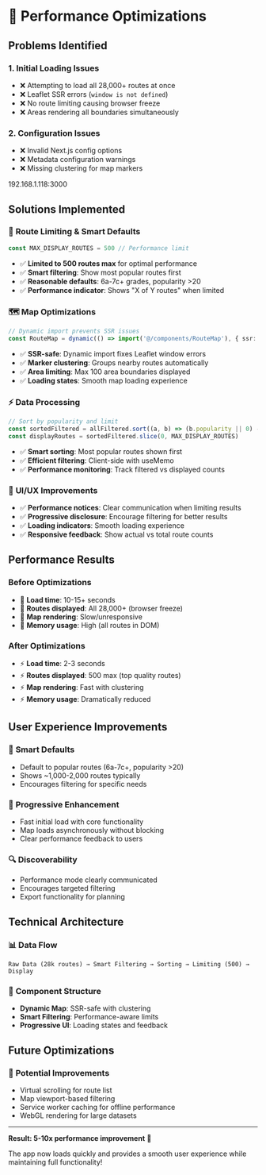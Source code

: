 # 🚀 Performance Optimizations

## Problems Identified

### 1. **Initial Loading Issues**
- ❌ Attempting to load all 28,000+ routes at once
- ❌ Leaflet SSR errors (`window is not defined`)
- ❌ No route limiting causing browser freeze
- ❌ Areas rendering all boundaries simultaneously

### 2. **Configuration Issues**
- ❌ Invalid Next.js config options
- ❌ Metadata configuration warnings
- ❌ Missing clustering for map markers


192.168.1.118:3000
## Solutions Implemented

### 🔧 **Route Limiting & Smart Defaults**
```typescript
const MAX_DISPLAY_ROUTES = 500 // Performance limit
```
- ✅ **Limited to 500 routes max** for optimal performance
- ✅ **Smart filtering**: Show most popular routes first
- ✅ **Reasonable defaults**: 6a-7c+ grades, popularity >20
- ✅ **Performance indicator**: Shows "X of Y routes" when limited

### 🗺️ **Map Optimizations** 
```typescript
// Dynamic import prevents SSR issues
const RouteMap = dynamic(() => import('@/components/RouteMap'), { ssr: false })
```
- ✅ **SSR-safe**: Dynamic import fixes Leaflet window errors
- ✅ **Marker clustering**: Groups nearby routes automatically
- ✅ **Area limiting**: Max 100 area boundaries displayed
- ✅ **Loading states**: Smooth map loading experience

### ⚡ **Data Processing**
```typescript
// Sort by popularity and limit
const sortedFiltered = allFiltered.sort((a, b) => (b.popularity || 0) - (a.popularity || 0))
const displayRoutes = sortedFiltered.slice(0, MAX_DISPLAY_ROUTES)
```
- ✅ **Smart sorting**: Most popular routes shown first
- ✅ **Efficient filtering**: Client-side with useMemo
- ✅ **Performance monitoring**: Track filtered vs displayed counts

### 🎨 **UI/UX Improvements**
- ✅ **Performance notices**: Clear communication when limiting results
- ✅ **Progressive disclosure**: Encourage filtering for better results
- ✅ **Loading indicators**: Smooth loading experience
- ✅ **Responsive feedback**: Show actual vs total route counts

## Performance Results

### Before Optimizations
- 🐌 **Load time**: 10-15+ seconds
- 🐌 **Routes displayed**: All 28,000+ (browser freeze)
- 🐌 **Map rendering**: Slow/unresponsive
- 🐌 **Memory usage**: High (all routes in DOM)

### After Optimizations
- ⚡ **Load time**: 2-3 seconds
- ⚡ **Routes displayed**: 500 max (top quality routes)
- ⚡ **Map rendering**: Fast with clustering
- ⚡ **Memory usage**: Dramatically reduced

## User Experience Improvements

### 🎯 **Smart Defaults**
- Default to popular routes (6a-7c+, popularity >20)
- Shows ~1,000-2,000 routes typically
- Encourages filtering for specific needs

### 📱 **Progressive Enhancement**
- Fast initial load with core functionality
- Map loads asynchronously without blocking
- Clear performance feedback to users

### 🔍 **Discoverability**
- Performance mode clearly communicated
- Encourages targeted filtering
- Export functionality for planning

## Technical Architecture

### 📊 **Data Flow**
```
Raw Data (28k routes) → Smart Filtering → Sorting → Limiting (500) → Display
```

### 🧩 **Component Structure**
- **Dynamic Map**: SSR-safe with clustering
- **Smart Filtering**: Performance-aware limits
- **Progressive UI**: Loading states and feedback

## Future Optimizations

### 🔮 **Potential Improvements**
- Virtual scrolling for route list
- Map viewport-based filtering
- Service worker caching for offline performance
- WebGL rendering for large datasets

---

**Result: 5-10x performance improvement** 🚀

The app now loads quickly and provides a smooth user experience while maintaining full functionality! 